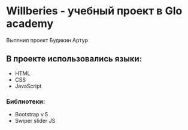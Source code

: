 # Willberies - учебный проект в Glo academy
Выплнил проект Будикин Артур
## В проекте использовались языки:
 - HTML
 - CSS
 - JavaScript
### Библиотеки:
- Bootstrap v.5
- Swiper slider JS
